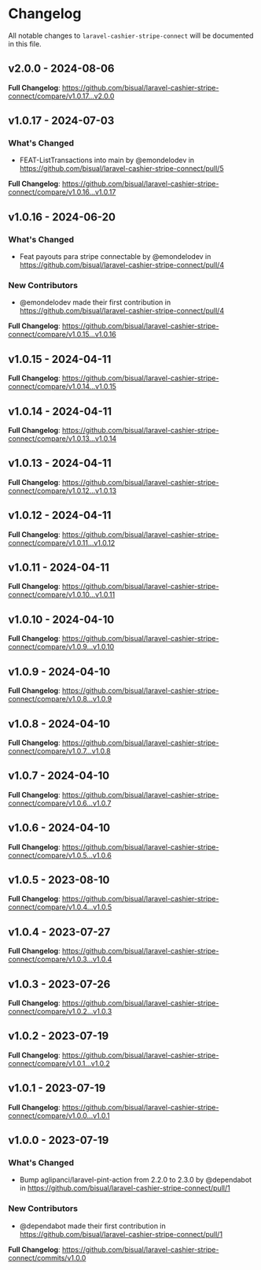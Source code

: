 # Changelog

All notable changes to `laravel-cashier-stripe-connect` will be documented in this file.

## v2.0.0 - 2024-08-06

**Full Changelog**: https://github.com/bisual/laravel-cashier-stripe-connect/compare/v1.0.17...v2.0.0

## v1.0.17 - 2024-07-03

### What's Changed

* FEAT-ListTransactions into main by @emondelodev in https://github.com/bisual/laravel-cashier-stripe-connect/pull/5

**Full Changelog**: https://github.com/bisual/laravel-cashier-stripe-connect/compare/v1.0.16...v1.0.17

## v1.0.16 - 2024-06-20

### What's Changed

* Feat payouts para stripe connectable by @emondelodev in https://github.com/bisual/laravel-cashier-stripe-connect/pull/4

### New Contributors

* @emondelodev made their first contribution in https://github.com/bisual/laravel-cashier-stripe-connect/pull/4

**Full Changelog**: https://github.com/bisual/laravel-cashier-stripe-connect/compare/v1.0.15...v1.0.16

## v1.0.15 - 2024-04-11

**Full Changelog**: https://github.com/bisual/laravel-cashier-stripe-connect/compare/v1.0.14...v1.0.15

## v1.0.14 - 2024-04-11

**Full Changelog**: https://github.com/bisual/laravel-cashier-stripe-connect/compare/v1.0.13...v1.0.14

## v1.0.13 - 2024-04-11

**Full Changelog**: https://github.com/bisual/laravel-cashier-stripe-connect/compare/v1.0.12...v1.0.13

## v1.0.12 - 2024-04-11

**Full Changelog**: https://github.com/bisual/laravel-cashier-stripe-connect/compare/v1.0.11...v1.0.12

## v1.0.11 - 2024-04-11

**Full Changelog**: https://github.com/bisual/laravel-cashier-stripe-connect/compare/v1.0.10...v1.0.11

## v1.0.10 - 2024-04-10

**Full Changelog**: https://github.com/bisual/laravel-cashier-stripe-connect/compare/v1.0.9...v1.0.10

## v1.0.9 - 2024-04-10

**Full Changelog**: https://github.com/bisual/laravel-cashier-stripe-connect/compare/v1.0.8...v1.0.9

## v1.0.8 - 2024-04-10

**Full Changelog**: https://github.com/bisual/laravel-cashier-stripe-connect/compare/v1.0.7...v1.0.8

## v1.0.7 - 2024-04-10

**Full Changelog**: https://github.com/bisual/laravel-cashier-stripe-connect/compare/v1.0.6...v1.0.7

## v1.0.6 - 2024-04-10

**Full Changelog**: https://github.com/bisual/laravel-cashier-stripe-connect/compare/v1.0.5...v1.0.6

## v1.0.5 - 2023-08-10

**Full Changelog**: https://github.com/bisual/laravel-cashier-stripe-connect/compare/v1.0.4...v1.0.5

## v1.0.4 - 2023-07-27

**Full Changelog**: https://github.com/bisual/laravel-cashier-stripe-connect/compare/v1.0.3...v1.0.4

## v1.0.3 - 2023-07-26

**Full Changelog**: https://github.com/bisual/laravel-cashier-stripe-connect/compare/v1.0.2...v1.0.3

## v1.0.2 - 2023-07-19

**Full Changelog**: https://github.com/bisual/laravel-cashier-stripe-connect/compare/v1.0.1...v1.0.2

## v1.0.1 - 2023-07-19

**Full Changelog**: https://github.com/bisual/laravel-cashier-stripe-connect/compare/v1.0.0...v1.0.1

## v1.0.0 - 2023-07-19

### What's Changed

- Bump aglipanci/laravel-pint-action from 2.2.0 to 2.3.0 by @dependabot in https://github.com/bisual/laravel-cashier-stripe-connect/pull/1

### New Contributors

- @dependabot made their first contribution in https://github.com/bisual/laravel-cashier-stripe-connect/pull/1

**Full Changelog**: https://github.com/bisual/laravel-cashier-stripe-connect/commits/v1.0.0
